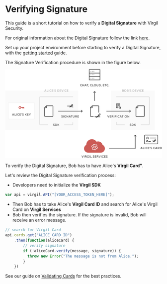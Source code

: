 # Verifying Signature

This guide is a short tutorial on how to verify a **Digital Signature** with Virgil Security.

For original information about the Digital Signature follow the link [here](https://github.com/VirgilSecurity/virgil/blob/wiki/wiki/glossary.md#digital-signature).

Set up your project environment before starting to verify a Digital Signature, with the [getting started](/docs/guides/configuration/client.md) guide.

The Signature Verification procedure is shown in the figure below.


![Virgil Signature Intro](/docs/img/Signature_introduction.png "Verify Signature")

To verify the Digital Signature, Bob has to have Alice's **Virgil Card"**.

Let's review the Digital Signature verification process:

- Developers need to initialize the **Virgil SDK**

```javascript
var api = virgil.API("[YOUR_ACCESS_TOKEN_HERE]");
```

- Then Bob has to take Alice's **Virgil Card ID** and search for Alice's Virgil Card on **Virgil Services**
- Bob then verifies the signature. If the signature is invalid, Bob will receive an error message.

```javascript
// search for Virgil Card
api.cards.get("ALICE_CARD_ID")
    .then(function(aliceCard) {
        // verify signature
        if (!aliceCard.verify(message, signature)) {
          throw new Error("The message is not from Alice.");
        }
    })
```

See our guide on [Validating Cards](/docs/guides/virgil-card/validating-card.md) for the best practices.
